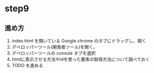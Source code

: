 # step9

## 進め方

1. index.html を開いている Google chrome のタブにドラッグし、開く
2. デベロッパーツール(開発者ツール)を開く。
3. デベロッパーツールの console タブを選択
4. htmlに表示させる方法やidを使った要素の取得方法について調べておく
5. TODO を進める
